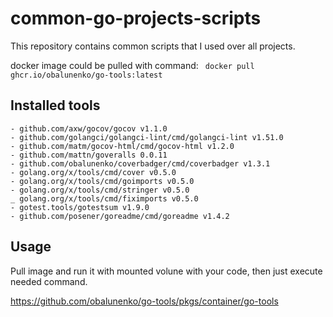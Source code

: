 # common-go-projects-scripts

This repository contains common scripts that I used over all projects.

docker image could be pulled with command: ` docker pull ghcr.io/obalunenko/go-tools:latest`

## Installed tools

	- github.com/axw/gocov/gocov v1.1.0
	- github.com/golangci/golangci-lint/cmd/golangci-lint v1.51.0
	- github.com/matm/gocov-html/cmd/gocov-html v1.2.0
	- github.com/mattn/goveralls 0.0.11
	- github.com/obalunenko/coverbadger/cmd/coverbadger v1.3.1
	- golang.org/x/tools/cmd/cover v0.5.0
	- golang.org/x/tools/cmd/goimports v0.5.0
	- golang.org/x/tools/cmd/stringer v0.5.0
	_ golang.org/x/tools/cmd/fiximports v0.5.0
	- gotest.tools/gotestsum v1.9.0
    - github.com/posener/goreadme/cmd/goreadme v1.4.2

## Usage

Pull image and run it with mounted volune with your code, then just execute needed command.

https://github.com/obalunenko/go-tools/pkgs/container/go-tools
 
 
 
